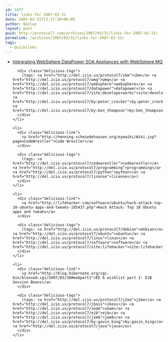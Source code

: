 ```yaml
---
id: 1477
title: links for 2007-03-31
date: 2007-03-31T13:17:30+00:00
author: Niklas
layout: post
guid: http://protocol7.com/archives/2007/03/31/links-for-2007-03-31/
permalink: /archives/2007/03/31/links-for-2007-03-31/
tags:
  - Quicklinks
---
```

<div class='microid-68b06da777b2f2542815d3f6a98d2fd134cc547a'>
  <ul class="delicious">
    <li>
      <div class="delicious-link">
        <a href="http://www-128.ibm.com/developerworks/websphere/library/techarticles/0703_crocker/0703_crocker.html">Integrating WebSphere DataPower SOA Appliances with WebSphere MQ</a>
      </div>
      
      <div class="delicious-tags">
        (tags: <a href="http://del.icio.us/protocol7/ibm">ibm</a> <a href="http://del.icio.us/protocol7/wmq">wmq</a> <a href="http://del.icio.us/protocol7/websphere">websphere</a> <a href="http://del.icio.us/protocol7/datapower">datapower</a> <a href="http://del.icio.us/protocol7/site:developerworks">site:developerworks</a> <a href="http://del.icio.us/protocol7/by:peter_crocker">by:peter_crocker</a> <a href="http://del.icio.us/protocol7/by:ben_thompson">by:ben_thompson</a>)
      </div>
    </li>
    
    <li>
      <div class="delicious-link">
        <a href="http://henning.schmiedehausen.org/eyewiki/Wiki.jsp?page=CodeWrestler">Code Wrestler</a>
      </div>
      
      <div class="delicious-tags">
        (tags: <a href="http://del.icio.us/protocol7/codewrestler">codewrestler</a> <a href="http://del.icio.us/protocol7/programming">programming</a> <a href="http://del.icio.us/protocol7/python">python</a> <a href="http://del.icio.us/protocol7/license">license</a>)
      </div>
    </li>
    
    <li>
      <div class="delicious-link">
        <a href="http://lifehacker.com/software/ubuntu/hack-attack-top-10-ubuntu-apps-and-tweaks-195437.php">Hack Attack: Top 10 Ubuntu apps and tweaks</a>
      </div>
      
      <div class="delicious-tags">
        (tags: <a href="http://del.icio.us/protocol7/debian">debian</a> <a href="http://del.icio.us/protocol7/ubuntu">ubuntu</a> <a href="http://del.icio.us/protocol7/linux">linux</a> <a href="http://del.icio.us/protocol7/software">software</a> <a href="http://del.icio.us/protocol7/site:lifehacker">site:lifehacker</a>)
      </div>
    </li>
    
    <li>
      <div class="delicious-link">
        <a href="http://blog.hibernate.org/cgi-bin/blosxom.cgi/2007/03/30#ee6part1">EE 6 wishlist part I: EJB Session Beans</a>
      </div>
      
      <div class="delicious-tags">
        (tags: <a href="http://del.icio.us/protocol7/j2ee">j2ee</a> <a href="http://del.icio.us/protocol7/jboss">jboss</a> <a href="http://del.icio.us/protocol7/seam">seam</a> <a href="http://del.icio.us/protocol7/ejb">ejb</a> <a href="http://del.icio.us/protocol7/jee6">jee6</a> <a href="http://del.icio.us/protocol7/by:gavin_king">by:gavin_king</a> <a href="http://del.icio.us/protocol7/java">java</a>)
      </div>
    </li>
  </ul>
</div>